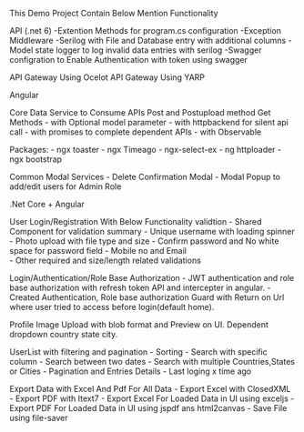 This Demo Project Contain Below Mention Functionality

API (.net 6)
-Extention Methods for program.cs  configuration
-Exception Middleware 
-Serilog with File and Database entry with additional columns
-Model state logger to log invalid data entries with serilog
-Swagger configration to Enable Authentication with token using swagger

API Gateway Using Ocelot
API Gateway Using YARP  


Angular

 Core Data Service to Consume APIs
 Post and Postupload method
 Get Methods 
	- with Optional model parameter
	- with httpbackend for silent api call
	- with promises to complete dependent APIs
	- with Observable

 Packages:
	- ngx toaster 
	- ngx Timeago
	- ngx-select-ex
	- ng httploader
	- ngx bootstrap 

 Common Modal Services
	- Delete Confirmation Modal
	- Modal Popup to add/edit users for Admin Role 


.Net Core + Angular

  User Login/Registration With Below Functionality
  validtion
	- Shared Component for validation summary 
	- Unique username with loading spinner
	- Photo upload with file type and size 
	- Confirm password and No white space for password field
	- Mobile no and Email  
	- Other required and size/length related validations

  Login/Authentication/Role Base Authorization
	- JWT authentication and role base authorization with refresh token API and intercepter in angular. 
	- Created  Authentication, Role base authorization Guard with Return on Url where user tried to access before login(default home).

  Profile Image Upload with blob format and Preview on UI.
  Dependent dropdown country state city.

  UserList with filtering and pagination
	- Sorting
	- Search with specific column
	- Search between two dates
	- Search with multiple Countries,States or Cities
	- Pagination and Entries Details
	- Last loging x time ago
	
  Export Data with Excel And Pdf For All Data
	- Export Excel with ClosedXML 
	- Export PDF with Itext7
	- Export Excel For Loaded Data in UI using exceljs
	- Export PDF For Loaded Data in UI using jspdf ans html2canvas
    - Save File using file-saver



